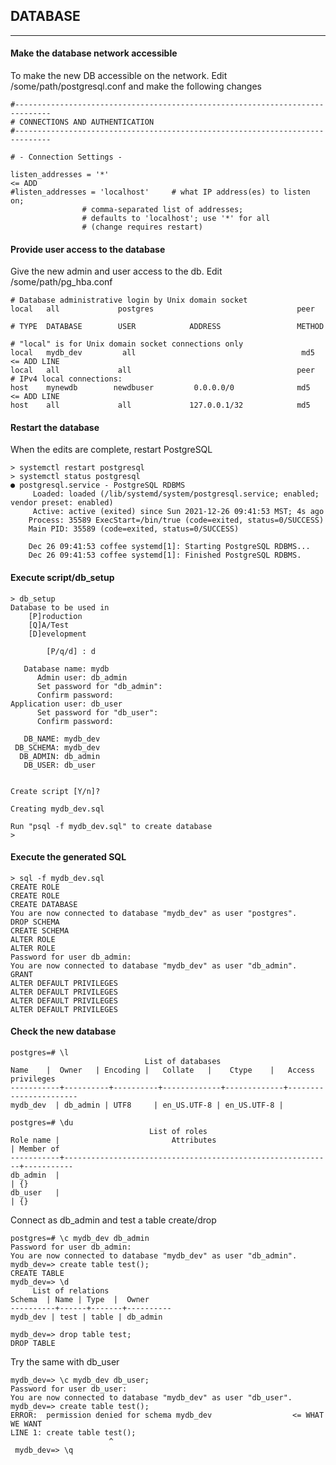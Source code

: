 ## DATABASE
---

#### Make the database network accessible
To make the new DB accessible on the network.  Edit /some/path/postgresql.conf and make the following changes

    #------------------------------------------------------------------------------
    # CONNECTIONS AND AUTHENTICATION
    #------------------------------------------------------------------------------

    # - Connection Settings -

    listen_addresses = '*'                                                   <= ADD
    #listen_addresses = 'localhost'		# what IP address(es) to listen on;
					# comma-separated list of addresses;
					# defaults to 'localhost'; use '*' for all
					# (change requires restart)

#### Provide user access to the database
Give the new admin and user access to the db.  Edit /some/path/pg_hba.conf

    # Database administrative login by Unix domain socket
    local   all             postgres                                peer 

    # TYPE  DATABASE        USER            ADDRESS                 METHOD

    # "local" is for Unix domain socket connections only
    local   mydb_dev         all                                     md5      <= ADD LINE
    local   all             all                                     peer
    # IPv4 local connections:
    host    mynewdb        newdbuser         0.0.0.0/0              md5      <= ADD LINE
    host    all             all             127.0.0.1/32            md5     


#### Restart the database

When the edits are complete, restart PostgreSQL

    > systemctl restart postgresql
    > systemctl status postgresql
    ● postgresql.service - PostgreSQL RDBMS
         Loaded: loaded (/lib/systemd/system/postgresql.service; enabled; vendor preset: enabled)
         Active: active (exited) since Sun 2021-12-26 09:41:53 MST; 4s ago
        Process: 35589 ExecStart=/bin/true (code=exited, status=0/SUCCESS)
        Main PID: 35589 (code=exited, status=0/SUCCESS)

        Dec 26 09:41:53 coffee systemd[1]: Starting PostgreSQL RDBMS...
        Dec 26 09:41:53 coffee systemd[1]: Finished PostgreSQL RDBMS.

#### Execute script/db_setup

    > db_setup 
    Database to be used in
    	[P]roduction
	    [Q]A/Test
	    [D]evelopment

            [P/q/d] : d

       Database name: mydb
          Admin user: db_admin
	      Set password for "db_admin": 
          Confirm password: 
    Application user: db_user
          Set password for "db_user": 
          Confirm password: 

       DB_NAME: mydb_dev
     DB_SCHEMA: mydb_dev
      DB_ADMIN: db_admin
       DB_USER: db_user


    Create script [Y/n]? 

    Creating mydb_dev.sql

    Run "psql -f mydb_dev.sql" to create database
    >
    
#### Execute the generated SQL
    
    > sql -f mydb_dev.sql 
    CREATE ROLE
    CREATE ROLE
    CREATE DATABASE
    You are now connected to database "mydb_dev" as user "postgres".
    DROP SCHEMA
    CREATE SCHEMA
    ALTER ROLE
    ALTER ROLE
    Password for user db_admin: 
    You are now connected to database "mydb_dev" as user "db_admin".
    GRANT
    ALTER DEFAULT PRIVILEGES
    ALTER DEFAULT PRIVILEGES
    ALTER DEFAULT PRIVILEGES
    ALTER DEFAULT PRIVILEGES
   >

#### Check the new database

    postgres=# \l
                                  List of databases
    Name    |  Owner   | Encoding |   Collate   |    Ctype    |   Access privileges   
    -----------+----------+----------+-------------+-------------+-----------------------
    mydb_dev  | db_admin | UTF8     | en_US.UTF-8 | en_US.UTF-8 | 

    postgres=# \du
                                   List of roles
    Role name |                         Attributes                         | Member of 
    -----------+------------------------------------------------------------+-----------
    db_admin  |                                                            | {}
    db_user   |                                                            | {}

Connect as db_admin and test a table create/drop

    postgres=# \c mydb_dev db_admin
    Password for user db_admin: 
    You are now connected to database "mydb_dev" as user "db_admin".
    mydb_dev=> create table test();
    CREATE TABLE
    mydb_dev=> \d
         List of relations
    Schema  | Name | Type  |  Owner   
    ----------+------+-------+----------
    mydb_dev | test | table | db_admin
   
    mydb_dev=> drop table test;
    DROP TABLE
    
Try the same with db_user

    mydb_dev=> \c mydb_dev db_user;
    Password for user db_user: 
    You are now connected to database "mydb_dev" as user "db_user".
    mydb_dev=> create table test();
    ERROR:  permission denied for schema mydb_dev                  <= WHAT WE WANT
    LINE 1: create table test();
                          ^
     mydb_dev=> \q

    


